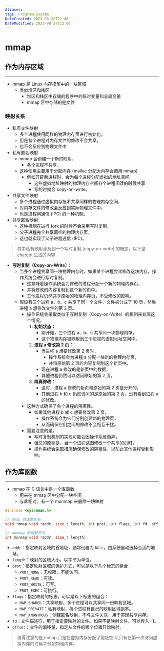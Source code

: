 ```yaml
---
Aliases: 
tags: Program/System 
DateCreated: 2023-08-28T21:45
DateModified: 2023-08-28T22:06
---
```

# mmap

## 作为内存区域
---
- mmap 是 Linux 内存模型中的一块区域
	- 类似堆区和栈区
		- 堆区和栈区中存储的程序中的临时变量和全局变量
		- mmap 区中存储的是文件

### 映射关系

- 私有文件映射
	- 多个进程使用同样的物理内存页进行初始化，
	- 但是各个进程对内存文件的修改不会共享，
	- 也不会反应到物理文件中
- 私有匿名映射
	- mmap 会创建一个新的映射，
		- 各个进程不共享，
	- 这种使用主要用于分配内存 (malloc 分配大内存会调用 mmap)
		- 例如开辟新进程时，会为每个进程分配虚拟的地址空间
			- 这些虚拟地址映射的物理内存空间各个进程间读的时候共享
			- 写的时候会 copy-on-write。
- 共享文件映射
	- 多个进程通过虚拟内存技术共享同样的物理内存空间，
	- 对内存文件的修改会反应到实际物理文件中，
	- 也是进程间通信 (IPC) 的一种机制。
- 共享匿名映射
	- 这种机制在进行 fork 的时候不会采用写时复制，
	- 父子进程完全共享同样的物理内存页，
	- 这也就实现了父子进程通信 (IPC)。

> 其中私有映射涉及到一个写时复制 (copy-on-write) 的概念，以下是 chatgpt 生成的内容

- **写时复制（Copy-on-Write）：**
	- 当多个进程共享同一块物理内存时，如果某个进程尝试修改这块内存，操作系统会进行写时复制。
		- 这意味着操作系统会为修改的进程分配一个新的物理内存页，
		- 并将修改的内容复制到这个新的页中。
		- 其他进程仍然共享原始的物理内存页，不受修改的影响。
	- 假设有三个进程 a、b、c 共享了同一个文件，文件被分成了 10 页，然后进程 a 想修改文件的第 2 页。
		- 操作系统会采取类似于写时复制（Copy-on-Write）的机制来处理这个情况。
			1. **初始状态：**
				- 刚开始，三个进程 a、b、c 共享同一块物理内存，
				- 这个物理内存被映射到三个进程的虚拟地址空间中。
			2. **进程 a 修改第 2 页：**
				- 当进程 a 想要修改第 2 页时，
					- 操作系统会为进程 a 分配一块新的物理内存页，
					- 并将原始第 2 页的内容复制到这个新页中。
				- 现在进程 a 修改的是新页中的数据，
				- 其他进程仍然可以访问原始的第 2 页。
			3. **隔离修改：**
				- 这时，进程 a 修改的新页和原始的第 2 页是分开的。
				- 其他进程 b 和 c 仍然访问的是原始的第 2 页，没有看到进程 a 的修改。
		- 这种方式确保了各个进程的隔离性。
			- 如果其他进程 b 或 c 想要修改第 2 页，
				- 操作系统会为它们分别创建新的物理页，
				- 从而确保它们之间的修改不会相互干扰。
		- 需要注意的是，
			- 写时复制机制的实现可能会因操作系统而异，
			- 但总的原则是，当一个进程试图修改一个共享的页时，
			- 操作系统会采取措施确保修改的隔离性，以防止其他进程受到影响。

## 作为库函数
---
- mmap 在 C 语言中是一个库函数
	- 用来在 mmap 区中分配一块空间
	- 与此相对，有一个 munmap 来删除一块映射

```c
#include <sys/mman.h>

// mmap 的函数签名
void *mmap(void *addr, size_t length, int prot, int flags, int fd, off_t offset);

// munmap 的函数签名
int munmap(void *addr, size_t length);
```

- `addr`：指定映射区域的首地址，通常设置为 `NULL`，由系统自动选择合适的地址。
- `length`：映射的区域大小，以字节为单位。
- `prot`：指定映射区域的保护方式，可以是以下几个标志的组合：
	- `PROT_NONE`：无权限，不能访问。
	- `PROT_READ`：可读。
	- `PROT_WRITE`：可写。
	- `PROT_EXEC`：可执行。
- `flags`：指定映射的标志，可以是以下标志的组合：
	- `MAP_SHARED`：共享映射，多个进程可以共享同一份映射区域。
	- `MAP_PRIVATE`：私有映射，每个进程有自己的映射区域副本。
	- `MAP_ANONYMOUS`：创建匿名映射，不与文件关联，用于实现共享内存。
- `fd`：文件描述符，用于指定要映射的文件。如果不是映射文件，可以传入 -1。
- `offset`：文件的偏移量，指定从文件的哪个位置开始映射。

> 值得注意的是,mmap 只是在虚拟内存分配了地址空间,只有在第一次访问虚拟内存的时候才分配物理内存。
